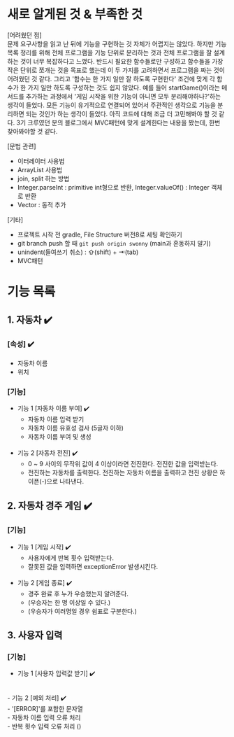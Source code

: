 # 새로 알게된 것 & 부족한 것
[어려웠던 점]<br/>
문제 요구사항을 읽고 난 뒤에 기능을 구현하는 것 자체가 어렵지는 않았다. 
하지만 기능 목록 정리를 위해 전체 프로그램을 기능 단위로 분리하는 것과 전체 프로그램을 잘 설계하는 것이 너무 복잡하다고 느꼈다.
반드시 필요한 함수들로만 구성하고 함수들을 가장 작은 단위로 쪼개는 것을 목표로 했는데 이 두 가지를 고려하면서 프로그램을 짜는 것이 어려웠던 것 같다.
그리고 '함수는 한 가지 일만 잘 하도록 구현한다' 조건에 맞게 각 함수가 한 가지 일만 하도록 구성하는 것도 쉽지 않았다. 
예를 들어 startGame()이라는 메서드를 추가하는 과정에서 '게임 시작을 위한 기능이 아니면 모두 분리해야하나?'하는 생각이 들었다.
모든 기능이 유기적으로 연결되어 있어서 주관적인 생각으로 기능을 분리하면 되는 것인가 하는 생각이 들었다.
아직 코드에 대해 조금 더 고민해봐야 할 것 같다. 3기 크루였던 분의 블로그에서 MVC패턴에 맞게 설계한다는 내용을 봤는데, 한번 찾아봐야할 것 같다.

[문법 관련]<br>
- 이터레이터 사용법
- ArrayList 사용법
- join, split 하는 방법
- Integer.parseInt : primitive int형으로 반환, Integer.valueOf() : Integer 객체로 반환
- Vector : 동적 추가

[기타]
- 프로젝트 시작 전 gradle, File Structure 버전8로 세팅 확인하기
- git branch push 할 때 ```git push origin swonny``` (main과 혼동하지 말기)
- unindent(들여쓰기 취소) : ⇧(shift) + ⇥(tab)
- MVC패턴

# 기능 목록

## 1. 자동차 ✔️
### [속성] ✔️
- 자동차 이름<br/>
- 위치<br/>

### [기능] 
- 기능 1 [자동차 이름 부여] ✔️<br/> 
  - 자동차 이름 입력 받기<br/>
  - 자동차 이름 유효성 검사 (5글자 이하)<br/>
  - 자동차 이름 부여 및 생성<br/>
  <br/> 
- 기능 2 [자동차 전진] ✔️<br/>
  - 0 ~ 9 사이의 무작위 값이 4 이상이라면 전진한다. 전진한 값을 입력받는다.<br/>
  - 전진하는 자동차를 출력한다. 전진하는 자동차 이름을 출력하고 전진 상황은 하이픈(-)으로 나타낸다.<br/>

## 2. 자동차 경주 게임 ✔️
### [기능]
- 기능 1 [게임 시작] ✔️<br/>
  - 사용자에게 반복 횟수 입력받는다.<br/>
  - 잘못된 값을 입력하면 exceptionError 발생시킨다.<br/>
    <br/>
- 기능 2 [게임 종료] ✔️<br/>
  - 경주 완료 후 누가 우승했는지 알려준다. <br/>
  - (우승자는 한 명 이상일 수 있다.)<br/>
  - (우승자가 여러명일 경우 쉼표로 구분한다.)<br/>

## 3. 사용자 입력
### [기능]
- 기능 1 [사용자 입력값 받기] ✔️<br/>
<br/>
- 기능 2 [예외 처리] ✔️<br/>
  - '[ERROR]'를 포함한 문자열<br/>
  - 자동차 이름 입력 오류 처리<br/>
  - 반복 횟수 입력 오류 처리 ()<br/>